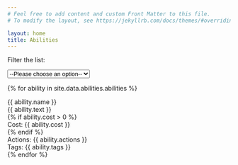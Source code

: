 ```yaml
---
# Feel free to add content and custom Front Matter to this file.
# To modify the layout, see https://jekyllrb.com/docs/themes/#overriding-theme-defaults

layout: home
title: Abilities
---
```


<script src="{{ site.baseurl }}/abilities.js" defer></script>

Filter the list:

<select name="abilities" id="abilities-select">
    <option value="">--Please choose an option--</option>
    <option value="self">Self</option>
    <option value="target">Target</option>
</select>

{% for ability in site.data.abilities.abilities %}
<div class="ability">
    <div class="ability-name">
    {{ ability.name }}
    </div>
    <div class="ability-text">
    {{ ability.text }}
    </div>
    {% if ability.cost > 0 %}
    <div>
        Cost: {{ ability.cost }}
    </div>
    {% endif %}
    <div>
        Actions: {{ ability.actions }}
    </div>
    <div class="ability-tags">
        Tags: {{ ability.tags }}
    </div>
</div>
{% endfor %}
